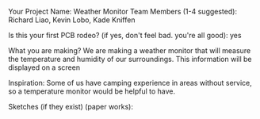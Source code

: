 Your Project Name: Weather Monitor
Team Members (1-4 suggested): Richard Liao, Kevin Lobo, Kade Kniffen

Is this your first PCB rodeo? (if yes, don't feel bad. you're all good): yes

What you are making? 
We are making a weather monitor that will measure the temperature and humidity of our surroundings. This information will be displayed on a screen

Inspiration: Some of us have camping experience in areas without service, so a temperature monitor would be helpful to have.

Sketches (if they exist) (paper works):
